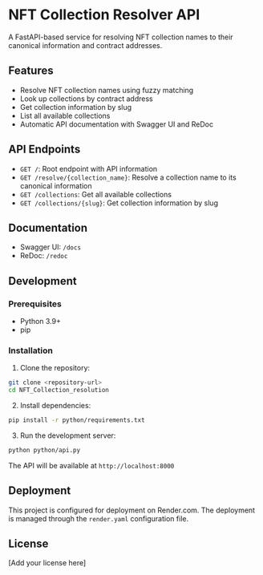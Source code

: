# NFT Collection Resolver API

A FastAPI-based service for resolving NFT collection names to their canonical information and contract addresses.

## Features

- Resolve NFT collection names using fuzzy matching
- Look up collections by contract address
- Get collection information by slug
- List all available collections
- Automatic API documentation with Swagger UI and ReDoc

## API Endpoints

- `GET /`: Root endpoint with API information
- `GET /resolve/{collection_name}`: Resolve a collection name to its canonical information
- `GET /collections`: Get all available collections
- `GET /collections/{slug}`: Get collection information by slug

## Documentation

- Swagger UI: `/docs`
- ReDoc: `/redoc`

## Development

### Prerequisites

- Python 3.9+
- pip

### Installation

1. Clone the repository:
```bash
git clone <repository-url>
cd NFT_Collection_resolution
```

2. Install dependencies:
```bash
pip install -r python/requirements.txt
```

3. Run the development server:
```bash
python python/api.py
```

The API will be available at `http://localhost:8000`

## Deployment

This project is configured for deployment on Render.com. The deployment is managed through the `render.yaml` configuration file.

## License

[Add your license here] 